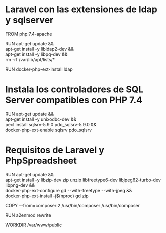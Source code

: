 # Laravel con las extensiones de ldap y sqlserver

FROM php:7.4-apache

RUN apt-get update && \
    apt-get install -y libldap2-dev && \
    apt-get install -y libpq-dev && \
    rm -rf /var/lib/apt/lists/*

RUN docker-php-ext-install ldap

# Instala los controladores de SQL Server compatibles con PHP 7.4
RUN apt-get update && \
    apt-get install -y unixodbc-dev && \
    pecl install sqlsrv-5.9.0 pdo_sqlsrv-5.9.0 && \
    docker-php-ext-enable sqlsrv pdo_sqlsrv

# Requisitos de Laravel y PhpSpreadsheet
RUN apt-get update && \
    apt-get install -y libzip-dev zip unzip libfreetype6-dev libjpeg62-turbo-dev libpng-dev && \
    docker-php-ext-configure gd --with-freetype --with-jpeg && \
    docker-php-ext-install -j$(nproc) gd zip

COPY --from=composer:2 /usr/bin/composer /usr/bin/composer

RUN a2enmod rewrite

WORKDIR /var/www/public
